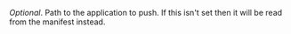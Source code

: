 *Optional*. Path to the application to push. If this isn't set then it will be read from the manifest instead.